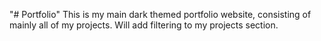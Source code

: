 "# Portfolio" 
This is my main dark themed portfolio website, consisting of mainly all of my projects.
Will add filtering to my projects section.
